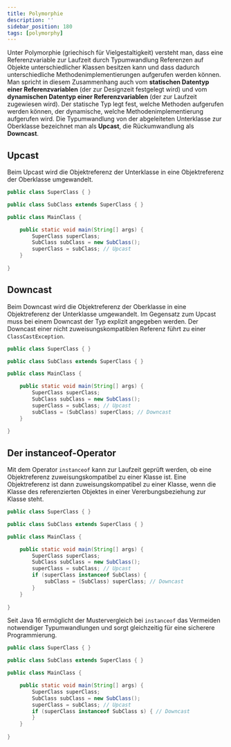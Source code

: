 ```yaml
---
title: Polymorphie
description: ''
sidebar_position: 180
tags: [polymorphy]
---
```


Unter Polymorphie (griechisch für Vielgestaltigkeit) versteht man, dass eine Referenzvariable zur Laufzeit durch Typumwandlung Referenzen auf Objekte unterschiedlicher Klassen besitzen kann und dass dadurch unterschiedliche Methodenimplementierungen aufgerufen 
werden können. Man spricht in diesem Zusammenhang auch vom **statischen Datentyp einer Referenzvariablen** (der zur Designzeit festgelegt wird) und vom **dynamischen Datentyp einer Referenzvariablen** (der zur Laufzeit zugewiesen wird). Der statische Typ legt 
fest, welche Methoden aufgerufen werden können, der dynamische, welche Methodenimplementierung aufgerufen wird. Die Typumwandlung von der abgeleiteten Unterklasse zur Oberklasse bezeichnet man als **Upcast**, die Rückumwandlung als **Downcast**.


## Upcast
Beim Upcast wird die Objektreferenz der Unterklasse in eine Objektreferenz der Oberklasse umgewandelt.

```java
public class SuperClass { }

public class SubClass extends SuperClass { }

public class MainClass {

    public static void main(String[] args) {
        SuperClass superClass;
        SubClass subClass = new SubClass();
        superClass = subClass; // Upcast
    }
  
}
```

## Downcast
Beim Downcast wird die Objektreferenz der Oberklasse in eine Objektreferenz der Unterklasse umgewandelt. Im Gegensatz zum Upcast muss bei einem Downcast der Typ explizit angegeben werden. Der Downcast einer nicht zuweisungskompatiblen Referenz führt zu einer 
`ClassCastException`.

```java
public class SuperClass { }

public class SubClass extends SuperClass { }

public class MainClass {

    public static void main(String[] args) {
        SuperClass superClass;
        SubClass subClass = new SubClass();
        superClass = subClass; // Upcast
        subClass = (SubClass) superClass; // Downcast
    }
  
}
```

## Der instanceof-Operator
Mit dem Operator `instanceof` kann zur Laufzeit geprüft werden, ob eine Objektreferenz zuweisungskompatibel zu einer Klasse ist. Eine Objektreferenz ist dann zuweisungskompatibel zu einer Klasse, wenn die Klasse des referenzierten Objektes in einer 
Vererbungsbeziehung zur Klasse steht.

```java
public class SuperClass { }

public class SubClass extends SuperClass { }

public class MainClass {

    public static void main(String[] args) {
        SuperClass superClass;
        SubClass subClass = new SubClass();
        superClass = subClass; // Upcast
        if (superClass instanceof SubClass) {
            subClass = (SubClass) superClass; // Downcast
        }
    }
  
}
```

Seit Java 16 ermöglicht der Mustervergleich bei `instanceof` das Vermeiden notwendiger Typumwandlungen und sorgt gleichzeitig für eine sicherere Programmierung.

```java
public class SuperClass { }

public class SubClass extends SuperClass { }

public class MainClass {

    public static void main(String[] args) {
        SuperClass superClass;
        SubClass subClass = new SubClass();
        superClass = subClass; // Upcast
        if (superClass instanceof SubClass s) { // Downcast
        }
    }
  
}
```

